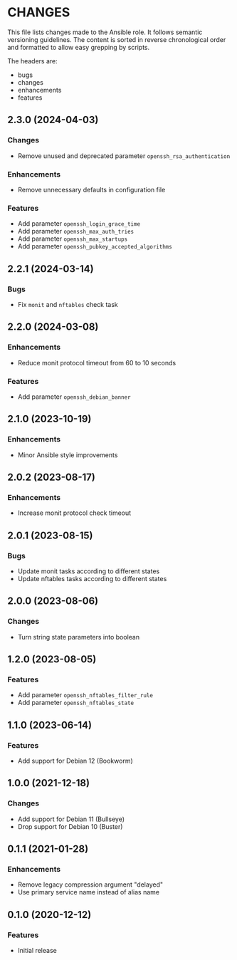 # CHANGES

This file lists changes made to the Ansible role. It follows semantic versioning
guidelines. The content is sorted in reverse chronological order and formatted
to allow easy grepping by scripts.

The headers are:
- bugs
- changes
- enhancements
- features

## 2.3.0 (2024-04-03)

### Changes

- Remove unused and deprecated parameter `openssh_rsa_authentication`

### Enhancements

- Remove unnecessary defaults in configuration file

### Features

- Add parameter `openssh_login_grace_time`
- Add parameter `openssh_max_auth_tries`
- Add parameter `openssh_max_startups`
- Add parameter `openssh_pubkey_accepted_algorithms`

## 2.2.1 (2024-03-14)

### Bugs

- Fix `monit` and `nftables` check task

## 2.2.0 (2024-03-08)

### Enhancements

- Reduce monit protocol timeout from 60 to 10 seconds

### Features

- Add parameter `openssh_debian_banner`

## 2.1.0 (2023-10-19)

### Enhancements

- Minor Ansible style improvements

## 2.0.2 (2023-08-17)

### Enhancements

- Increase monit protocol check timeout

## 2.0.1 (2023-08-15)

### Bugs

- Update monit tasks according to different states
- Update nftables tasks according to different states

## 2.0.0 (2023-08-06)

### Changes

- Turn string state parameters into boolean

## 1.2.0 (2023-08-05)

### Features

- Add parameter `openssh_nftables_filter_rule`
- Add parameter `openssh_nftables_state`

## 1.1.0 (2023-06-14)

### Features

- Add support for Debian 12 (Bookworm)

## 1.0.0 (2021-12-18)

### Changes

- Add support for Debian 11 (Bullseye)
- Drop support for Debian 10 (Buster)

## 0.1.1 (2021-01-28)

### Enhancements

- Remove legacy compression argument "delayed"
- Use primary service name instead of alias name

## 0.1.0 (2020-12-12)

### Features

- Initial release

